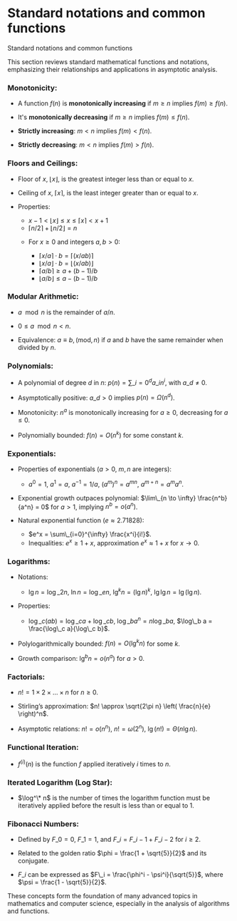 # Standard notations and common functions

Standard notations and common functions

This section reviews standard mathematical functions and notations, emphasizing their relationships and applications in asymptotic analysis.

### Monotonicity:

* A function $f(n)$ is **monotonically increasing** if $m \geq n$ implies $f(m) \geq f(n)$.

- It's **monotonically decreasing** if $m \geq n$ implies $f(m) \leq f(n)$.

* **Strictly increasing**: $m < n$ implies $f(m) < f(n)$.

- **Strictly decreasing**: $m < n$ implies $f(m) > f(n)$.

### Floors and Ceilings:

* Floor of $x$, $\lfloor x \rfloor$, is the greatest integer less than or equal to $x$.

- Ceiling of $x$, $\lceil x \rceil$, is the least integer greater than or equal to $x$.

* Properties:

  * $x - 1 < \lfloor x \rfloor \leq x \leq \lceil x \rceil < x + 1$

  - $\lceil n/2 \rceil + \lfloor n/2 \rfloor = n$

  * For $x \geq 0$ and integers $a, b > 0$:

    * $\lceil x/a \rceil \cdot b = \lceil (x/ab) \rceil$

    - $\lfloor x/a \rfloor \cdot b = \lfloor (x/ab) \rfloor$

    * $\lceil a/b \rceil \geq a + (b - 1)/b$

    - $\lfloor a/b \rfloor \leq a - (b - 1)/b$

### Modular Arithmetic:

* $a \mod n$ is the remainder of $a/n$.

- $0 \leq a \mod n < n$.

* Equivalence: $a \equiv b , (\text{mod} , n)$ if $a$ and $b$ have the same remainder when divided by $n$.

### Polynomials:

* A polynomial of degree $d$ in $n$: $p(n) = \sum\_{i=0}^{d} a\_i n^i$, with $a\_d \neq 0$.

- Asymptotically positive: $a\_d > 0$ implies $p(n) = \Omega(n^d)$.

* Monotonicity: $n^a$ is monotonically increasing for $a \geq 0$, decreasing for $a \leq 0$.

- Polynomially bounded: $f(n) = O(n^k)$ for some constant $k$.

### Exponentials:

* Properties of exponentials ($a > 0$, $m, n$ are integers):

  * $a^0 = 1$, $a^1 = a$, $a^{-1} = 1/a$, $(a^m)^n = a^{mn}$, $a^{m+n} = a^m a^n$.

- Exponential growth outpaces polynomial: $\lim\_{n \to \infty} \frac{n^b}{a^n} = 0$ for $a > 1$, implying $n^b = o(a^n)$.

* Natural exponential function ($e \approx 2.71828$):

  * $e^x = \sum\_{i=0}^{\infty} \frac{x^i}{i!}$.

  - Inequalities: $e^x \geq 1 + x$, approximation $e^x \approx 1 + x$ for $x \to 0$.

### Logarithms:

* Notations:

  * $\lg n = \log\_2 n$, $\ln n = \log\_e n$, $\lg^k n = (\lg n)^k$, $\lg \lg n = \lg(\lg n)$.

- Properties:

  * $\log\_c (ab) = \log\_c a + \log\_c b$, $\log\_b a^n = n \log\_b a$, $\log\_b a = \frac{\log\_c a}{\log\_c b}$.

* Polylogarithmically bounded: $f(n) = O(\lg^k n)$ for some $k$.

- Growth comparison: $\lg^b n = o(n^a)$ for $a > 0$.

### Factorials:

* $n! = 1 \times 2 \times \ldots \times n$ for $n \geq 0$.

- Stirling’s approximation: $n! \approx \sqrt{2\pi n} \left( \frac{n}{e} \right)^n$.

* Asymptotic relations: $n! = o(n^n)$, $n! = \omega(2^n)$, $\lg(n!) = \Theta(n \lg n)$.

### Functional Iteration:

* $f^{(i)}(n)$ is the function $f$ applied iteratively $i$ times to $n$.

### Iterated Logarithm (Log Star):

* $\log^\* n$ is the number of times the logarithm function must be iteratively applied before the result is less than or equal to 1.

### Fibonacci Numbers:

* Defined by $F\_0 = 0$, $F\_1 = 1$, and $F\_i = F\_{i-1} + F\_{i-2}$ for $i \geq 2$.

- Related to the golden ratio $\phi = \frac{1 + \sqrt{5}}{2}$ and its conjugate.

* $F\_i$ can be expressed as $F\_i = \frac{\phi^i - \psi^i}{\sqrt{5}}$, where $\psi = \frac{1 - \sqrt{5}}{2}$.

These concepts form the foundation of many advanced topics in mathematics and computer science, especially in the analysis of algorithms and functions.
